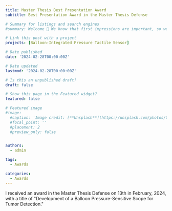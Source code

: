 ```yaml
---
title: Master Thesis Best Presentation Award
subtitle: Best Presentation Award in the Master Thesis Defense

# Summary for listings and search engines
#summary: Welcome 👋 We know that first impressions are important, so we've populated your new site with some initial content to help you get familiar with everything in no time.

# Link this post with a project
projects: [Balloon-Integrated Pressure Tactile Sensor]

# Date published
date: '2024-02-28T00:00:00Z'

# Date updated
lastmod: '2024-02-28T00:00:00Z'

# Is this an unpublished draft?
draft: false

# Show this page in the Featured widget?
featured: false

# Featured image
#image:
  #caption: 'Image credit: [**Unsplash**](https://unsplash.com/photos/CpkOjOcXdUY)'
  #focal_point: ''
  #placement: 2
  #preview_only: false


authors:
  - admin

tags:
  - Awards

categories:
  - Awards
---
```


I received an award in the Master Thesis Defense on 13th in February, 2024, with a title of "Development of a Balloon Pressure-Sensitive Scope for Tumor Detection."

